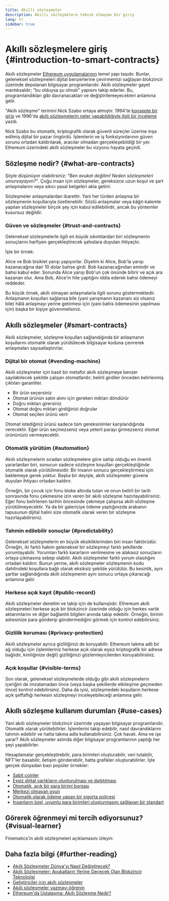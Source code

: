 ```yaml
---
title: Akıllı sözleşmeler
description: Akıllı sözleşmelere teknik olmayan bir giriş
lang: tr
sidebar: true
---
```


# Akıllı sözleşmelere giriş {#introduction-to-smart-contracts}

Akıllı sözleşmeler [Ethereum uygulamalarının](/dapps/) temel yapı taşıdır. Bunlar, geleneksel sözleşmeleri dijital benzerlerine çevirmemizi sağlayan blokzincir üzerinde depolanan bilgisayar programlarıdır. Akıllı sözleşmeler gayet mantıksaldır; "bu olduysa şu olmalı" yapısını takip ederler. Bu, programlandıkları gibi davranacakları ve değiştirilemeyecekleri anlamına gelir.

"Akıllı sözleşme" terimini Nick Szabo ortaya atmıştır. 1994'te [konsepte bir giriş](https://www.fon.hum.uva.nl/rob/Courses/InformationInSpeech/CDROM/Literature/LOTwinterschool2006/szabo.best.vwh.net/smart.contracts.html) ve 1996'da [akıllı sözleşmelerin neler yapabildiğiyle ilgili bir inceleme](https://www.fon.hum.uva.nl/rob/Courses/InformationInSpeech/CDROM/Literature/LOTwinterschool2006/szabo.best.vwh.net/smart_contracts_2.html) yazdı.

Nick Szabo bu otomatik, kriptografik olarak güvenli süreçler üzerine inşa edilmiş dijital bir pazar öngördü. İşlemlerin ve iş fonksiyonlarının güven sorunu ortadan kaldırılarak, aracılar olmadan gerçekleşebildiği bir yer. Ethereum üzerindeki akıllı sözleşmeler bu vizyonu hayata geçirdi.

## Sözleşme nedir? {#what-are-contracts}

Şöyle düşünüyor olabilirsiniz: _"Ben avukat değilim! Neden sözleşmeleri umursayayım?"_. Çoğu insan için sözleşmeler, gereksizce uzun koşul ve şart anlaşmalarını veya sıkıcı yasal belgeleri akla getirir.

Sözleşmeler anlaşmalardan ibarettir. Yani her türden anlaşma bir sözleşmenin koşullarıyla özetlenebilir. Sözlü anlaşmalar veya kâğıt-kalemle yapılan sözleşmeler birçok şey için kabul edilebilirdir, ancak bu yöntemler kusursuz değildir.

### Güven ve sözleşmeler {#trust-and-contracts}

Geleneksel sözleşmelerle ilgili en büyük sıkıntılardan biri sözleşmenin sonuçlarını harfiyen gerçekleştirecek şahıslara duyulan ihtiyaçtır.

İşte bir örnek:

Alice ve Bob bisiklet yarışı yapıyorlar. Diyelim ki Alice, Bob'la yarışı kazanacağına dair 10 dolar bahse girdi. Bob kazanacağından emindir ve bahsi kabul eder. Sonunda Alice yarışı Bob'un çok önünde bitirir ve açık ara kazanan olur. Ama Bob, Alice'in hile yaptığını iddia ederek bahsi ödemeyi reddeder.

Bu küçük örnek, akıllı olmayan anlaşmalarla ilgili sorunu göstermektedir. Anlaşmanın koşulları sağlansa bile (yani yarışmanın kazananı siz olsanız bile) hâlâ anlaşmayı yerine getirmesi için (yani bahis ödemesinin yapılması için) başka bir kişiye güvenmelisiniz.

## Akıllı sözleşmeler {#smart-contracts}

Akıllı sözleşmeler, sözleşme koşulları sağlandığında bir anlaşmanın koşullarını otomatik olarak yürütülecek bilgisayar koduna çevirerek anlaşmaları sayısallaştırırlar.

### Dijital bir otomat {#vending-machine}

Akıllı sözleşmeler için basit bir metafor akıllı sözleşmeye benzer sayılabilecek şekilde çalışan otomatlardır; belirli girdiler önceden belirlenmiş çıktıları garantiler.

- Bir ürün seçersiniz
- Otomat ürünün satın alımı için gereken miktarı döndürür
- Doğru miktarı girersiniz
- Otomat doğru miktarı girdiğinizi doğrular
- Otomat seçilen ürünü verir

Otomat istediğiniz ürünü sadece tüm gereksinimler karşılandığında verecektir. Eğer ürün seçmezseniz veya yeterli parayı girmezseniz otomat ürününüzü vermeyecektir.

### Otomatik yürütüm {#automation}

Akıllı sözleşmelerin sıradan sözleşmelere göre sahip olduğu en önemli yararlardan biri, sonucun sadece sözleşme koşulları gerçekleştiğinde otomatik olarak yürütülmesidir. Bir insanın sonucu gerçekleştirmesi için beklemeye gerek yoktur. Başka bir deyişle, akıllı sözleşmeler güvene duyulan ihtiyacı ortadan kaldırır.

Örneğin, bir çocuk için fonu bloke altında tutan ve onun belirli bir tarih sonrasında fonu çekmesine izin veren bir akıllı sözleşme hazırlayabilirsiniz. Eğer fonu belirlenen tarihin öncesinde çekmeye çalışırsa akıllı sözleşme yürütülmeyecektir. Ya da bir galericiye ödeme yaptığınızda arabanın tapusunun dijital halini size otomatik olarak veren bir sözleşme hazırlayabilirsiniz.

### Tahmin edilebilir sonuçlar {#predictability}

Geleneksel sözleşmelerin en büyük eksikliklerinden biri insan faktörüdür. Örneğin, iki farklı hakim geleneksel bir sözleşmeyi farklı şekillerde yorumlayabilir. Yorumları farklı kararların verilmesine ve alakasız sonuçların ortaya çıkmasına sebep olabilir. Akıllı sözleşmeler farklı yorum olasılığını ortadan kaldırır. Bunun yerine, akıllı sözleşmeler sözleşmenin kodu dahilindeki koşullara bağlı olarak eksiksiz şekilde yürütülür. Bu kesinlik, aynı şartlar sağlandığında akıllı sözleşmenin aynı sonucu ortaya çıkaracağı anlamına gelir.

### Herkese açık kayıt {#public-record}

Akıllı sözleşmeler denetim ve takip için de kullanışlıdır. Ethereum akıllı sözleşmeleri herkese açık bir blokzincir üzerinde olduğu için herkes varlık aktarımlarını ve diğer bağlantılı bilgileri anında takip edebilir. Örneğin, birinin adresinize para gönderip göndermediğini görmek için kontrol edebilirsiniz.

### Gizlilik koruması {#privacy-protection}

Akıllı sözleşmeler ayrıca gizliliğinizi de koruyabilir. Ethereum takma adlı bir ağ olduğu için (işlemleriniz herkese açık olarak eşsiz kriptografik bir adrese bağlıdır, kimliğinize değil) gizliliğinizi gözlemleyicilerden koruyabilirsiniz.

### Açık koşullar {#visible-terms}

Son olarak, geleneksel sözleşmelerde olduğu gibi akıllı sözleşmelerin içeriğini de imzalamadan önce (veya başka şekillerde etkileşime geçmeden önce) kontrol edebilirsiniz. Daha da iyisi, sözleşmedeki koşulların herkese açık şeffaflığı herkesin sözleşmeyi inceleyebileceği anlamına gelir.

## Akıllı sözleşme kullanım durumları {#use-cases}

Yani akıllı sözleşmeler blokzincir üzerinde yaşayan bilgisayar programlarıdır. Otomatik olarak yürütebilirler. İşlemlerini takip edebilir, nasıl davrandıklarını tahmin edebilir ve hatta takma adla kullanabilirsiniz. Çok havalı. Ama ne işe yarar? Akıllı sözleşmeler aslında diğer bilgisayar programlarının yaptığı her şeyi yapabilirler.

Hesaplamalar gerçekleştirebilir, para birimleri oluşturabilir, veri tutabilir, NFT'ler basabilir, iletişim gönderebilir, hatta grafikler oluşturabilirler. İşte gerçek dünyadan bazı popüler örnekler:

- [Sabit coinler](/stablecoins/)
- [Eşsiz dijital varlıkların oluşturulması ve dağıtılması](/nft/)
- [Otomatik, açık bir para birimi borsası](/get-eth/#dex)
- [Merkezi olmayan oyun](/dapps/?category=gaming)
- [Otomatik olarak ödeme yapan bir sigorta poliçesi](https://etherisc.com/)
- [İnsanların özel, uyumlu para birimleri oluşturmasını sağlayan bir standart](/developers/docs/standards/tokens/)

## Görerek öğrenmeyi mi tercih ediyorsunuz? {#visual-learner}

Finematics'in akıllı sözleşmeleri açıklamasını izleyin:

<YouTube id="pWGLtjG-F5c" />

## Daha fazla bilgi {#further-reading}

- [Akıllı Sözleşmeler Dünya'yı Nasıl Değiştirecek?](https://www.youtube.com/watch?v=pA6CGuXEKtQ)
- [Akıllı Sözleşmeler: Avukatların Yerine Geçecek Olan Blokzincir Teknolojisi](https://blockgeeks.com/guides/smart-contracts/)
- [Geliştiriciler için akıllı sözleşmeler](/developers/docs/smart-contracts/)
- [Akıllı sözleşmeler yazmayı öğrenin](/developers/learning-tools/)
- [Ethereum'da Ustalaşma: Akıllı Sözleşme Nedir?](https://github.com/ethereumbook/ethereumbook/blob/develop/07smart-contracts-solidity.asciidoc#what-is-a-smart-contract)

